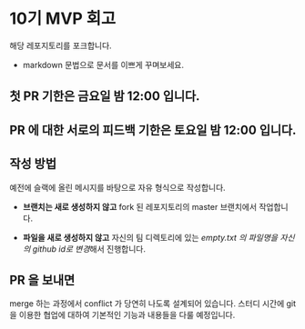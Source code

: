 # 10기 MVP 회고

해당 레포지토리를 포크합니다.

* markdown 문법으로 문서를 이쁘게 꾸며보세요.

## 첫 PR 기한은 금요일 밤 12:00 입니다.

## PR 에 대한 서로의 피드백 기한은 토요일 밤 12:00 입니다.

## 작성 방법

예전에 슬랙에 올린 메시지를 바탕으로 자유 형식으로 작성합니다.

* **브랜치는 새로 생성하지 않고** fork 된 레포지토리의 master 브랜치에서 작업합니다.

* **파일을 새로 생성하지 않고** 자신의 팀 디렉토리에 있는 *empty.txt 의 파일명을 자신의 github id로 변경*해서 진행합니다.

## PR 을 보내면

merge 하는 과정에서 conflict 가 당연히 나도록 설계되어 있습니다. 스터디 시간에 git 을 이용한 협업에 대하여 기본적인 기능과 내용들을 다룰 예정입니다.
